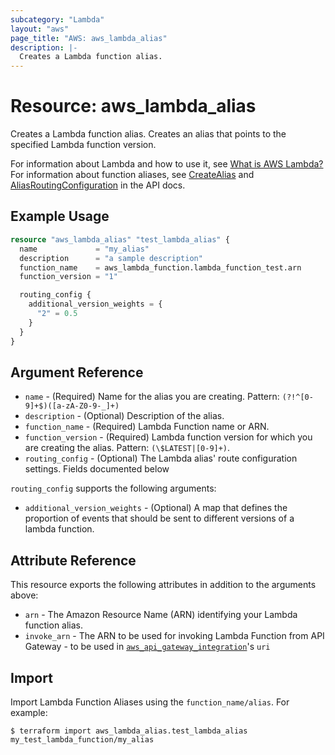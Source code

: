 ```yaml
---
subcategory: "Lambda"
layout: "aws"
page_title: "AWS: aws_lambda_alias"
description: |-
  Creates a Lambda function alias.
---
```


# Resource: aws_lambda_alias

Creates a Lambda function alias. Creates an alias that points to the specified Lambda function version.

For information about Lambda and how to use it, see [What is AWS Lambda?][1]
For information about function aliases, see [CreateAlias][2] and [AliasRoutingConfiguration][3] in the API docs.

## Example Usage

```terraform
resource "aws_lambda_alias" "test_lambda_alias" {
  name             = "my_alias"
  description      = "a sample description"
  function_name    = aws_lambda_function.lambda_function_test.arn
  function_version = "1"

  routing_config {
    additional_version_weights = {
      "2" = 0.5
    }
  }
}
```

## Argument Reference

* `name` - (Required) Name for the alias you are creating. Pattern: `(?!^[0-9]+$)([a-zA-Z0-9-_]+)`
* `description` - (Optional) Description of the alias.
* `function_name` - (Required) Lambda Function name or ARN.
* `function_version` - (Required) Lambda function version for which you are creating the alias. Pattern: `(\$LATEST|[0-9]+)`.
* `routing_config` - (Optional) The Lambda alias' route configuration settings. Fields documented below

`routing_config` supports the following arguments:

* `additional_version_weights` - (Optional) A map that defines the proportion of events that should be sent to different versions of a lambda function.

## Attribute Reference

This resource exports the following attributes in addition to the arguments above:

* `arn` - The Amazon Resource Name (ARN) identifying your Lambda function alias.
* `invoke_arn` - The ARN to be used for invoking Lambda Function from API Gateway - to be used in [`aws_api_gateway_integration`](/docs/providers/aws/r/api_gateway_integration.html)'s `uri`

[1]: http://docs.aws.amazon.com/lambda/latest/dg/welcome.html
[2]: http://docs.aws.amazon.com/lambda/latest/dg/API_CreateAlias.html
[3]: https://docs.aws.amazon.com/lambda/latest/dg/API_AliasRoutingConfiguration.html

## Import

Import Lambda Function Aliases using the `function_name/alias`. For example:

```
$ terraform import aws_lambda_alias.test_lambda_alias my_test_lambda_function/my_alias
```
